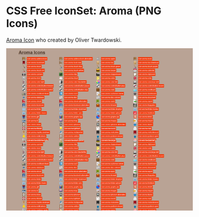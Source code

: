# CSS Free IconSet: Aroma (PNG Icons)

[Aroma Icon](http://www.smashingmagazine.com/2011/11/17/free-icon-set-for-web-designers-aroma-250-png-icons/) who created by Oliver Twardowski.

![Preview CSS Free IconSet Aroma](/img/aroma_icons.png)
